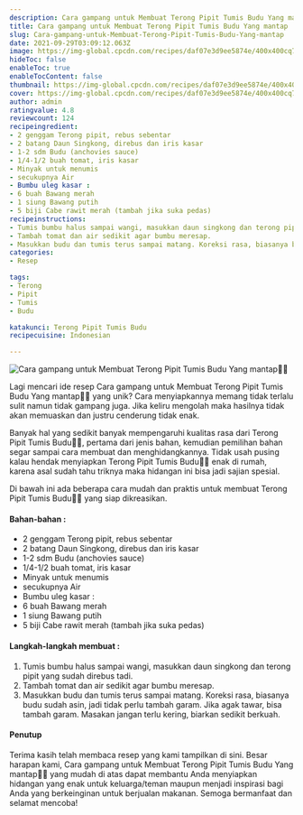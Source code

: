 ```yaml
---
description: Cara gampang untuk Membuat Terong Pipit Tumis Budu Yang mantap"
title: Cara gampang untuk Membuat Terong Pipit Tumis Budu Yang mantap
slug: Cara-gampang-untuk-Membuat-Terong-Pipit-Tumis-Budu-Yang-mantap
date: 2021-09-29T03:09:12.063Z
image: https://img-global.cpcdn.com/recipes/daf07e3d9ee5874e/400x400cq70/photo.jpg
hideToc: false
enableToc: true
enableTocContent: false
thumbnail: https://img-global.cpcdn.com/recipes/daf07e3d9ee5874e/400x400cq70/photo.jpg
cover: https://img-global.cpcdn.com/recipes/daf07e3d9ee5874e/400x400cq70/photo.jpg
author: admin
ratingvalue: 4.8
reviewcount: 124
recipeingredient:
- 2 genggam Terong pipit, rebus sebentar
- 2 batang Daun Singkong, direbus dan iris kasar
- 1-2 sdm Budu (anchovies sauce)
- 1/4-1/2 buah tomat, iris kasar
- Minyak untuk menumis
- secukupnya Air
- Bumbu uleg kasar :
- 6 buah Bawang merah
- 1 siung Bawang putih
- 5 biji Cabe rawit merah (tambah jika suka pedas)
recipeinstructions:
- Tumis bumbu halus sampai wangi, masukkan daun singkong dan terong pipit yang sudah direbus tadi.
- Tambah tomat dan air sedikit agar bumbu meresap.
- Masukkan budu dan tumis terus sampai matang. Koreksi rasa, biasanya budu sudah asin, jadi tidak perlu tambah garam. Jika agak tawar, bisa tambah garam. Masakan jangan terlu kering, biarkan sedikit berkuah.
categories:
- Resep

tags:
- Terong
- Pipit
- Tumis
- Budu

katakunci: Terong Pipit Tumis Budu
recipecuisine: Indonesian

---
```


![Cara gampang untuk Membuat Terong Pipit Tumis Budu Yang mantap👩‍🍳](https://img-global.cpcdn.com/recipes/daf07e3d9ee5874e/400x400cq70/photo.jpg)

Lagi mencari ide resep Cara gampang untuk Membuat Terong Pipit Tumis Budu Yang mantap👩‍🍳 yang unik? Cara menyiapkannya memang tidak terlalu sulit namun tidak gampang juga. Jika keliru mengolah maka hasilnya tidak akan memuaskan dan justru cenderung tidak enak.

Banyak hal yang sedikit banyak mempengaruhi kualitas rasa dari Terong Pipit Tumis Budu👩‍🍳, pertama dari jenis bahan, kemudian pemilihan bahan segar sampai cara membuat dan menghidangkannya. Tidak usah pusing kalau hendak menyiapkan Terong Pipit Tumis Budu👩‍🍳 enak di rumah, karena asal sudah tahu triknya maka hidangan ini bisa jadi sajian spesial.

Di bawah ini ada beberapa cara mudah dan praktis untuk membuat Terong Pipit Tumis Budu👩‍🍳 yang siap dikreasikan.

<!--inarticleads1-->

#### Bahan-bahan :

- 2 genggam Terong pipit, rebus sebentar
- 2 batang Daun Singkong, direbus dan iris kasar
- 1-2 sdm Budu (anchovies sauce)
- 1/4-1/2 buah tomat, iris kasar
- Minyak untuk menumis
- secukupnya Air
- Bumbu uleg kasar :
- 6 buah Bawang merah
- 1 siung Bawang putih
- 5 biji Cabe rawit merah (tambah jika suka pedas)

<!--inarticleads2-->

#### Langkah-langkah membuat :

1. Tumis bumbu halus sampai wangi, masukkan daun singkong dan terong pipit yang sudah direbus tadi.
1. Tambah tomat dan air sedikit agar bumbu meresap.
1. Masukkan budu dan tumis terus sampai matang. Koreksi rasa, biasanya budu sudah asin, jadi tidak perlu tambah garam. Jika agak tawar, bisa tambah garam. Masakan jangan terlu kering, biarkan sedikit berkuah.

#### Penutup

Terima kasih telah membaca resep yang kami tampilkan di sini. Besar harapan kami, Cara gampang untuk Membuat Terong Pipit Tumis Budu Yang mantap👩‍🍳 yang mudah di atas dapat membantu Anda menyiapkan hidangan yang enak untuk keluarga/teman maupun menjadi inspirasi bagi Anda yang berkeinginan untuk berjualan makanan. Semoga bermanfaat dan selamat mencoba!